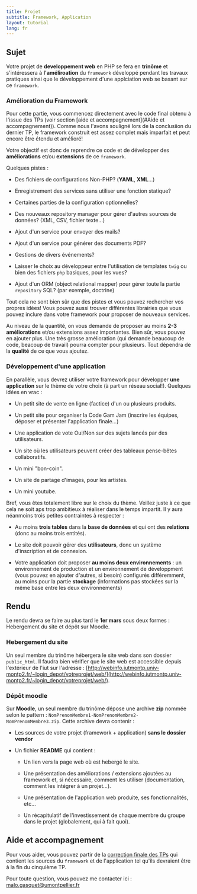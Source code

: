 ```yaml
---
title: Projet
subtitle: Framework, Application
layout: tutorial
lang: fr
---
```


## Sujet

Votre projet de **developpement web** en PHP se fera en **trinôme** et s'intéressera à **l'améliroation** du `framework` développé pendant les travaux pratiques ainsi que le développement d'une applciation web se basant sur ce `framework`.

### Amélioration du Framework

Pour cette partie, vous commencez directement avec le code final obtenu à l'issue des TPs (voir section [aide et accompagnement](#Aide et accompagnement)). Comme nous l'avons souligné lors de la conclusiion du dernier TP, le framework construit est assez complet mais imparfait et peut encore être étendu et amélioré!

Votre objectif est donc de reprendre ce code et de développer des **améliorations** et/ou **extensions** de ce `framework`.

Quelques pistes :

* Des fichiers de configurations Non-PHP? (**YAML**, **XML**...)

* Enregistrement des services sans utiliser une fonction statique?

* Certaines parties de la configuration optionnelles?

* Des nouveaux repository manager pour gérer d'autres sources de données? (XML, CSV, fichier texte...)

* Ajout d'un service pour envoyer des mails?

* Ajout d'un service pour générer des documents PDF?

* Gestions de divers événements?

* Laisser le choix au développeur entre l'utilisation de templates `twig` ou bien des fichiers `php` basiques, pour les vues?

* Ajout d'un ORM (object relational mapper) pour gérer toute la partie `repository` SQL? (par exemple, doctrine)

Tout cela ne sont bien sûr que des pistes et vous pouvez rechercher vos propres idées! Vous pouvez aussi trouver différentes librairies que vous pouvez inclure dans votre framework pour proposer de nouveaux services.

Au niveau de la quantité, on vous demande de proposer au moins **2-3 améliorations** et/ou extensions assez importantes. Bien sûr, vous pouvez en ajouter plus. Une très grosse amélioration (qui demande beaucoup de code, beacoup de travail) pourra compter pour plusieurs. Tout dépendra de la **qualité** de ce que vous ajoutez.

### Développement d'une application

En parallèle, vous devrez utiliser votre framework pour développer **une application** sur le thème de votre choix (à part un réseau social!). Quelques idées en vrac :

* Un petit site de vente en ligne (factice) d'un ou plusieurs produits.

* Un petit site pour organiser la Code Gam Jam (inscrire les équipes, déposer et présenter l'application finale...)

* Une application de vote Oui/Non sur des sujets lancés par des utilisateurs.

* Un site où les utilisateurs peuvent créer des tableaux pense-bêtes collaboratifs.

* Un mini "bon-coin".

* Un site de partage d'images, pour les artistes.

* Un mini youtube.

Bref, vous êtes totalement libre sur le choix du thème. Veillez juste à ce que cela ne soit aps trop ambitieux à réaliser dans le temps impartit. Il y aura néanmoins trois petites contraintes à respecter :

* Au moins **trois tables** dans la **base de données** et qui ont des **relations** (donc au moins trois entités).

* Le site doit pouvoir gérer des **utilisateurs**, donc un système d'inscription et de connexion.

* Votre application doit proposer **au moins deux environnements** : un environnement de production et un environnement de développment (vous pouvez en ajouter d'autres, si besoin) configurés différemment, au moins pour la partie **stockage** (informations pas stockées sur la même base entre les deux environnements)

## Rendu

Le rendu devra se faire au plus tard le **1er mars** sous deux formes : Hebergement du site et dépôt sur Moodle.

### Hebergement du site

Un seul membre du trinôme hébergera le site web dans son dossier `public_html`. Il faudra bien vérifier que le site web est accessible depuis l'extérieur de l'iut sur l'adresse : [http://webinfo.iutmontp.univ-montp2.fr/~login_depot/votreprojet/web/](http://webinfo.iutmontp.univ-montp2.fr/~login_depot/votreprojet/web/).

### Dépôt moodle

Sur **Moodle**, un seul membre du trinôme dépose une archive **zip** nommée selon le pattern : `NomPrenomMembre1-NomPrenomMembre2-NomPrenomMembre3.zip`. Cette archive devra contenir :

* Les sources de votre projet (framework + application) **sans le dossier vendor**

* Un fichier **README** qui contient :

    * Un lien vers la page web où est hebergé le site.

    * Une présentation des améliorations / extensions ajoutées au framework et, si nécessaire, comment les utiliser (documentation, comment les intégrer à un projet...).

    * Une présentation de l'application web produite, ses fonctionnalités, etc...

    * Un récapitulatif de l'investissement de chaque membre du groupe dans le projet (globalement, qui à fait quoi).

## Aide et accompagnement

Pour vous aider, vous pouvez partir de la [correction finale des TPs]({{site.baseurl}}/assets/projet/correction_finale.zip) qui contient les sources du `framework` et de l'application tel qu'ils devraient être à la fin du cinquième TP.

Pour toute question, vous pouvez me contacter ici : [malo.gasquet@umontpellier.fr](mailto:malo.gasquet@umontpellier.fr)